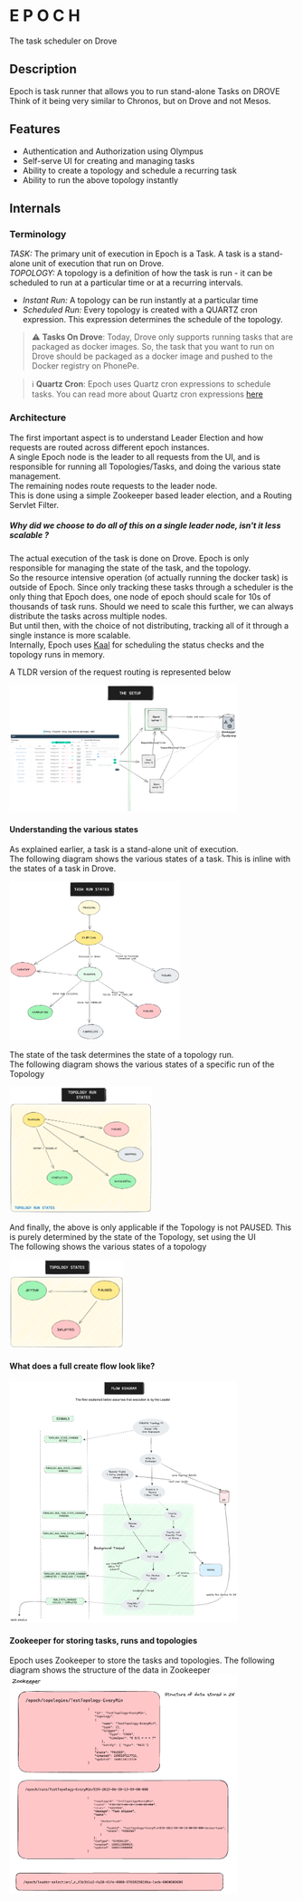 # E P O C H

The task scheduler on Drove

## Description

Epoch is task runner that allows you to run stand-alone Tasks on DROVE <br>
Think of it being very similar to Chronos, but on Drove and not Mesos.

## Features

- Authentication and Authorization using Olympus
- Self-serve UI for creating and managing tasks
- Ability to create a topology and schedule a recurring task
- Ability to run the above topology instantly

## Internals

### Terminology

_TASK:_ The primary unit of execution in Epoch is a Task. A task is a stand-alone unit of execution that run on
Drove. <br>
_TOPOLOGY:_  A topology is a definition of how the task is run - it can be scheduled to run at a particular time or at a
recurring intervals. <br>
- _Instant Run:_ A topology can be run instantly at a particular time
- _Scheduled Run:_ Every topology is created with a QUARTZ cron expression. This expression determines the schedule of
  the topology. <br>

> :warning: **Tasks On Drove**: Today, Drove only supports running tasks that are packaged as docker images. So, the
> task that you want to run on Drove should be packaged as a docker image and pushed to the Docker registry on
> PhonePe. <br>


> :information_source: **Quartz Cron**: Epoch uses Quartz cron expressions to schedule tasks. You can read more about
> Quartz cron expressions [here](http://www.quartz-scheduler.org/documentation/quartz-2.3.0/tutorials/crontrigger.html)

### Architecture

The first important aspect is to understand Leader Election and how requests are routed across different epoch
instances. <br>
A single Epoch node is the leader to all requests from the UI, and is responsible for running all Topologies/Tasks, and doing the
various state management. <br>
The remaining nodes route requests to the leader node. <br>
This is done using a simple Zookeeper based leader election, and a Routing Servlet Filter. <br>

##### Why did we choose to do all of this on a single leader node, isn't it less scalable ?

The actual execution of the task is done on Drove. Epoch is only responsible for managing the state of the task, and the
topology. <br>
So the resource intensive operation (of actually running the docker task) is outside of Epoch. Since only tracking these
tasks through a scheduler is the only thing that Epoch does, one node of epoch should scale for 10s of thousands of task
runs.
Should we need to scale this further, we can always distribute the tasks across multiple nodes. <br>
But until then, with the choice of not distributing, tracking all of it through a single instance is more scalable. <br>
Internally, Epoch uses [Kaal](https://github.com/appform-io/kaal) for scheduling the status checks and the topology runs in memory. <br>  

A TLDR version of the request routing is represented below <br>

<img src="resources/leadershipSetup.png" width="80%">

#### Understanding the various states

As explained earlier, a task is a stand-alone unit of execution. <br>
The following diagram shows the various states of a task. This is inline with the states of a task in Drove.<br>

<img src="resources/taskRunStates.png" width="60%">

The state of the task determines the state of a topology run.<br>
The following diagram shows the various states of a specific run of the Topology <br>

<img src="resources/topologyRunStates.png" width="50%">


And finally, the above is only applicable if the Topology is not PAUSED. This is purely determined by the state of the
Topology, set using the UI<br>
The following shows the various states of a topology <br>

<img src="resources/topologyStates.png" width="40%">

#### What does a full create flow look like?
<img src="resources/createFlowDiagram.png" width="80%">

#### Zookeeper for storing tasks, runs and topologies

Epoch uses Zookeeper to store the tasks and topologies. The following diagram shows the structure of the data in
Zookeeper
<img src="resources/zkDataStructure.png" width="80%">
